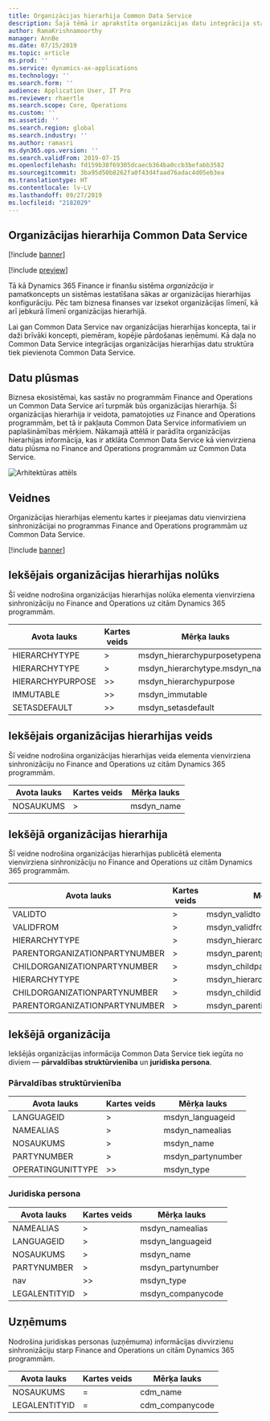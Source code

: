 ```yaml
---
title: Organizācijas hierarhija Common Data Service
description: Šajā tēmā ir aprakstīta organizācijas datu integrācija starp programmām Finance and Operations un Common Data Service.
author: RamaKrishnamoorthy
manager: AnnBe
ms.date: 07/15/2019
ms.topic: article
ms.prod: ''
ms.service: dynamics-ax-applications
ms.technology: ''
ms.search.form: ''
audience: Application User, IT Pro
ms.reviewer: rhaertle
ms.search.scope: Core, Operations
ms.custom: ''
ms.assetid: ''
ms.search.region: global
ms.search.industry: ''
ms.author: ramasri
ms.dyn365.ops.version: ''
ms.search.validFrom: 2019-07-15
ms.openlocfilehash: fd159b38f69305dcaecb364ba0ccb3befabb3582
ms.sourcegitcommit: 3ba95d50b8262fa0f43d4faad76adac4d05eb3ea
ms.translationtype: HT
ms.contentlocale: lv-LV
ms.lasthandoff: 09/27/2019
ms.locfileid: "2182029"
---
```

## <a name="organization-hierarchy-in-common-data-service"></a>Organizācijas hierarhija Common Data Service

[!include [banner](../includes/banner.md)]

[!include [preview](../includes/preview-banner.md)]

Tā kā Dynamics 365 Finance ir finanšu sistēma *organizācija* ir pamatkoncepts un sistēmas iestatīšana sākas ar organizācijas hierarhijas konfigurāciju. Pēc tam biznesa finanses var izsekot organizācijas līmenī, kā arī jebkurā līmenī organizācijas hierarhijā.

Lai gan Common Data Service nav organizācijas hierarhijas koncepta, tai ir daži brīvāki koncepti, piemēram, kopējie pārdošanas ieņēmumi. Kā daļa no Common Data Service integrācijas organizācijas hierarhijas datu struktūra tiek pievienota Common Data Service.

## <a name="data-flow"></a>Datu plūsmas

Biznesa ekosistēmai, kas sastāv no programmām Finance and Operations un Common Data Service arī turpmāk būs organizācijas hierarhija. Šī organizācijas hierarhija ir veidota, pamatojoties uz Finance and Operations programmām, bet tā ir pakļauta Common Data Service informatīviem un paplašināmības mērķiem. Nākamajā attēlā ir parādīta organizācijas hierarhijas informācija, kas ir atklāta Common Data Service kā vienvirziena datu plūsma no Finance and Operations programmām uz Common Data Service.

![Arhitektūras attēls](media/dual-write-data-flow.png)

## <a name="templates"></a>Veidnes

Organizācijas hierarhijas elementu kartes ir pieejamas datu vienvirziena sinhronizācijai no programmas Finance and Operations programmām uz Common Data Service.

[!include [banner](../includes/dual-write-symbols.md)]

## <a name="internal-organization-hierarchy-purpose"></a>Iekšējais organizācijas hierarhijas nolūks

Šī veidne nodrošina organizācijas hierarhijas nolūka elementa vienvirziena sinhronizāciju no Finance and Operations uz citām Dynamics 365 programmām.

<!-- ![architecture image](media/dual-write-purpose.png) -->

Avota lauks | Kartes veids | Mērķa lauks
---|---|---
HIERARCHYTYPE | \> | msdyn\_hierarchypurposetypename
HIERARCHYTYPE | \> | msdyn\_hierarchytype.msdyn\_name
HIERARCHYPURPOSE | \>\> | msdyn\_hierarchypurpose
IMMUTABLE | \>\> | msdyn\_immutable
SETASDEFAULT | \>\> | msdyn\_setasdefault

## <a name="internal-organization-hierarchy-type"></a>Iekšējais organizācijas hierarhijas veids

Šī veidne nodrošina organizācijas hierarhijas veida elementa vienvirziena sinhronizāciju no Finance and Operations uz citām Dynamics 365 programmām.

<!-- ![architecture image](media/dual-write-type.png) -->

Avota lauks | Kartes veids | Mērķa lauks
---|---|---
NOSAUKUMS | \> | msdyn\_name

## <a name="internal-organization-hierarchy"></a>Iekšējā organizācijas hierarhija

Šī veidne nodrošina organizācijas hierarhijas publicētā elementa vienvirziena sinhronizāciju no Finance and Operations uz citām Dynamics 365 programmām.

<!-- ![architecture image](media/dual-write-organization.png) -->

Avota lauks | Kartes veids | Mērķa lauks
---|---|---
VALIDTO | \> | msdyn\_validto
VALIDFROM | \> | msdyn\_validfrom
HIERARCHYTYPE | \> | msdyn\_hierarchytypename
PARENTORGANIZATIONPARTYNUMBER | \> | msdyn\_parentpartyid
CHILDORGANIZATIONPARTYNUMBER | \> | msdyn\_childpartyid
HIERARCHYTYPE | \> | msdyn\_hierarchytypeid.msdyn\_name
CHILDORGANIZATIONPARTYNUMBER | \> | msdyn\_childid.msdyn\_partynumber
PARENTORGANIZATIONPARTYNUMBER | \> | msdyn\_parentid.msdyn\_partynumber

## <a name="internal-organization"></a>Iekšējā organizācija

Iekšējās organizācijas informācija Common Data Service tiek iegūta no diviem — **pārvaldības struktūrvienība** un **juridiska persona**.

<!-- ![architecture image](media/dual-write-operating-unit.png) -->

<!-- ![architecture image](media/dual-write-legal-entities.png) -->

### <a name="operating-unit"></a>Pārvaldības struktūrvienība

Avota lauks | Kartes veids | Mērķa lauks
---|---|---
LANGUAGEID | \> | msdyn\_languageid
NAMEALIAS | \> | msdyn\_namealias
NOSAUKUMS | \> | msdyn\_name
PARTYNUMBER | \> | msdyn\_partynumber
OPERATINGUNITTYPE | \>\> | msdyn\_type

### <a name="legal-entity"></a>Juridiska persona

Avota lauks | Kartes veids | Mērķa lauks
---|---|---
NAMEALIAS | \> | msdyn\_namealias
LANGUAGEID | \> | msdyn\_languageid
NOSAUKUMS | \> | msdyn\_name
PARTYNUMBER | \> | msdyn\_partynumber
nav | \>\> | msdyn\_type
LEGALENTITYID | \> | msdyn\_companycode

## <a name="company"></a>Uzņēmums

Nodrošina juridiskas personas (uzņēmuma) informācijas divvirzienu sinhronizāciju starp Finance and Operations un citām Dynamics 365 programmām.

<!-- ![architecture image](media/dual-write-company.png) -->

Avota lauks | Kartes veids | Mērķa lauks
---|---|---
NOSAUKUMS | = | cdm\_name
LEGALENTITYID | = | cdm\_companycode
